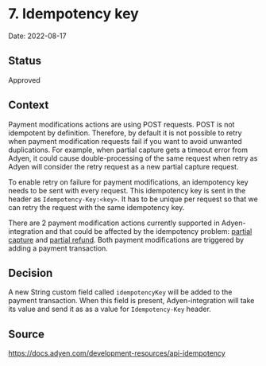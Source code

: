 # 7. Idempotency key

Date: 2022-08-17

## Status

Approved

## Context
Payment modifications actions are using POST requests. POST is not idempotent by definition. Therefore, by default it is not possible to retry when payment modification requests fail if you want to avoid unwanted duplications. For example, when partial capture gets a timeout error from Adyen, it could cause double-processing of the same request when retry as Adyen will consider the retry request as a new partial capture request.

To enable retry on failure for payment modifications, an idempotency key needs to be sent with every request. This idempotency key is sent in the header as `Idempotency-Key:<key>`. It has to be unique per request so that we can retry the request with the same idempotency key.

There are 2 payment modification actions currently supported in Adyen-integration and that could be affected by the idempotency problem: [partial capture](../../extension/docs/ManualCapture.md) and [partial refund](../../extension/docs/Refund.md). Both payment modifications are triggered by adding a payment transaction.   

## Decision
A new String custom field called `idempotencyKey` will be added to the payment transaction. When this field is present, Adyen-integration will take its value and send it as as a value for `Idempotency-Key` header. 

## Source
https://docs.adyen.com/development-resources/api-idempotency
